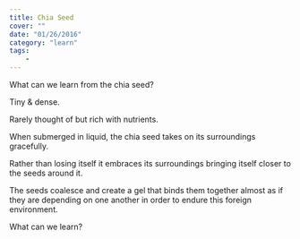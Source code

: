 ```yaml
---
title: Chia Seed
cover: ""
date: "01/26/2016"
category: "learn"
tags:
    -
---
```


What can we learn from the chia seed?


Tiny & dense.

Rarely thought of but rich with nutrients.

When submerged in liquid, the chia seed takes on its surroundings gracefully.

Rather than losing itself it embraces its surroundings bringing itself closer to the seeds around it.

The seeds coalesce and create a gel that binds them together almost as if they are depending on one another in order to endure this foreign environment.


What can we learn?
